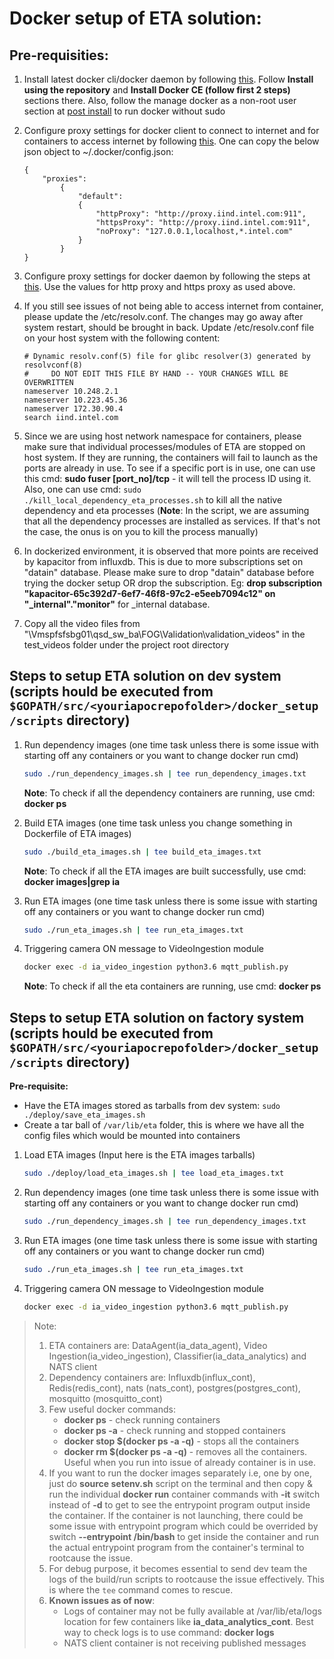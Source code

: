 # Docker setup of ETA solution:

## Pre-requisities:
1. Install latest docker cli/docker daemon by following [this](https://docs.docker.com/install/linux/docker-ce/ubuntu/#install-docker-ce). Follow **Install using the repository** and **Install Docker CE (follow first 2 steps)** sections there. Also, follow the manage docker as a non-root user section at [post install](https://docs.docker.com/install/linux/linux-postinstall/) to run docker without sudo
2. Configure proxy settings for docker client to connect to internet and for containers to access internet by following [this](https://docs.docker.com/network/proxy/). One can copy the below json object to ~/.docker/config.json:

    ```
    {
        "proxies":
            {
                "default":
                {
                    "httpProxy": "http://proxy.iind.intel.com:911",
                    "httpsProxy": "http://proxy.iind.intel.com:911",
                    "noProxy": "127.0.0.1,localhost,*.intel.com"
                }
            }
    }
    ```

3. Configure proxy settings for docker daemon by following the steps at [this](https://docs.docker.com/config/daemon/systemd/#httphttps-proxy). Use the values for http proxy and https proxy as used above.

4. If you still see issues of not being able to access internet from container, please update the /etc/resolv.conf. The changes may go away after system restart, should be brought in back.
Update /etc/resolv.conf file on your host system with the following content:

    ```
    # Dynamic resolv.conf(5) file for glibc resolver(3) generated by resolvconf(8)
    #     DO NOT EDIT THIS FILE BY HAND -- YOUR CHANGES WILL BE OVERWRITTEN
    nameserver 10.248.2.1
    nameserver 10.223.45.36
    nameserver 172.30.90.4
    search iind.intel.com
    ```
    
5. Since we are using host network namespace for containers, please make sure that individual processes/modules of ETA are stopped on host system. If they are running, the containers will fail to launch as the ports are already in use. To see if a specific port is in use, one can use this cmd:
**sudo fuser [port_no]/tcp** - it will tell the process ID using it. Also, one can use cmd: `sudo ./kill_local_dependency_eta_processes.sh` to kill all the native dependency and eta processes (**Note**: In the script, we are assuming that all the dependency processes are installed as services. If that's not the case, the onus is on you to kill the process manually)

6. In dockerized environment, it is observed that more points are received by kapacitor from influxdb. This is due to more subscriptions set on "datain" database. Please make sure to drop "datain" database before trying the docker setup OR drop the subscription. Eg: **drop subscription "kapacitor-65c392d7-6ef7-46f8-97c2-e5eeb7094c12" on "_internal"."monitor"** for _internal database.

7. Copy all the video files from "\\Vmspfsfsbg01\qsd_sw_ba\FOG\Validation\validation_videos" in the test_videos folder under the project root directory

## Steps to setup ETA solution on dev system (scripts hould be executed from `$GOPATH/src/<youriapocrepofolder>/docker_setup/scripts` directory)

1. Run dependency images (one time task unless there is some issue with starting off any containers or you want to change docker run cmd)
    
    ```sh
    sudo ./run_dependency_images.sh | tee run_dependency_images.txt
    ```
    
    **Note**: To check if all the dependency containers are running, use cmd: **docker ps** 
2. Build ETA images (one time task unless you change something in Dockerfile of ETA images)
    
    ```sh
    sudo ./build_eta_images.sh | tee build_eta_images.txt
    ```
    
    **Note**: To check if all the ETA images are built successfully, use cmd: **docker images|grep ia** 
3. Run ETA images (one time task unless there is some issue with starting off any containers or you want to change docker run cmd)
    
    ```sh
    sudo ./run_eta_images.sh | tee run_eta_images.txt
    ```

4. Triggering camera ON message to VideoIngestion module

    ```sh
    docker exec -d ia_video_ingestion python3.6 mqtt_publish.py
    ```

    
    **Note**: To check if all the eta containers are running, use cmd: **docker ps** 

## Steps to setup ETA solution on factory system (scripts hould be executed from `$GOPATH/src/<youriapocrepofolder>/docker_setup/scripts` directory)

**Pre-requisite:**
* Have the ETA images stored as tarballs from dev system: `sudo ./deploy/save_eta_images.sh`
* Create a tar ball of `/var/lib/eta` folder, this is where we have all the config files which would be mounted into containers
    
1. Load ETA images (Input here is the ETA images tarballs)

    ```sh
    sudo ./deploy/load_eta_images.sh | tee load_eta_images.txt
    ```
    
2. Run dependency images (one time task unless there is some issue with starting off any containers or you want to change docker run cmd)

	```sh
    sudo ./run_dependency_images.sh | tee run_dependency_images.txt
    ```
    
3. Run ETA images (one time task unless there is some issue with starting off any containers or you want to change docker run cmd)
    
    ```sh
    sudo ./run_eta_images.sh | tee run_eta_images.txt
    ```

4. Triggering camera ON message to VideoIngestion module

    ```sh
    docker exec -d ia_video_ingestion python3.6 mqtt_publish.py
    ```

> Note:
> 1. ETA containers are: DataAgent(ia_data_agent), Video Ingestion(ia_video_ingestion), Classifier(ia_data_analytics) and NATS client
> 2. Dependency containers are: Influxdb(influx_cont), Redis(redis_cont), nats (nats_cont), postgres(postgres_cont), mosquitto (mosquitto_cont)
> 3. Few useful docker commands:
>   	* **docker ps** - check running containers
>   	* **docker ps -a** - check running and stopped containers
>   	* **docker stop $(docker ps -a -q)** - stops all the containers
>   	* **docker rm $(docker ps -a -q)** - removes all the containers. Useful when you run into issue of already container is in use.
> 4. If you want to run the docker images separately i.e, one by one, just do **source setenv.sh** script on the terminal and then copy & run the individual **docker run** container commands with **-it** switch instead of **-d** to get to see the entrypoint program output inside the container. If the container is not launching, there could be some issue with entrypoint program which could be overrided by switch **--entrypoint /bin/bash** to get inside the container and run the actual entrypoint program from the container's terminal to rootcause the issue.
> 5. For debug purpose, it becomes essential to send dev team the logs of the build/run scripts to rootcause the issue effectively. This is where the `tee` command comes to rescue.
> 6. **Known issues as of now**: 
>    * Logs of container may not be fully available at /var/lib/eta/logs location for few containers like **ia_data_analytics_cont**.
>      Best way to check logs is to use command: **docker logs <contname>**
>    * NATS client container is not receiving published messages